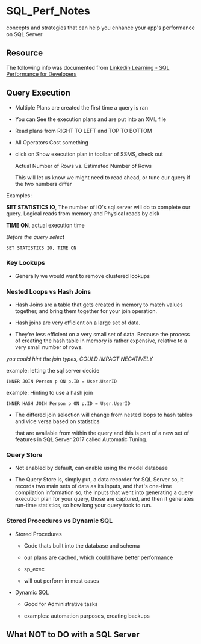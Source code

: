 # SQL_Perf_Notes
concepts and strategies that can help you enhance your app's performance on SQL Server

## Resource

The following info was documented from [Linkedin Learning - SQL Performance for Developers](https://www.linkedin.com/learning/sql-server-performance-for-developers/execution-plans-introduction)


## Query Execution

- Multiple Plans are created the first time a query is ran

- You can See the execution plans and are put into an XML file

- Read plans from RIGHT TO LEFT and TOP TO BOTTOM

- All Operators Cost something

- click on Show execution plan in toolbar of SSMS, check out 

    Actual Number of Rows vs. Estimated Number of Rows

    This will let us know we might need to read ahead, or tune our query if the two numbers differ

Examples:

**SET STATISTICS IO**, The number of IO's sql server will do to complete our query. Logical reads from memory and Physical reads by disk

**TIME ON**, actual execution time 

*Before the query select*
```tsql
SET STATISTICS IO, TIME ON
```

### Key Lookups

- Generally we would want to remove clustered lookups

### Nested Loops vs Hash Joins

- Hash Joins are a table that gets created in memory to match values together, and bring them together for your join operation.

- Hash joins are very efficient on a large set of data.

- They're less efficient on a very small set of data. Because the process of creating the hash table in memory is rather expensive, relative to a very small number of rows.

*you could hint the join types, COULD IMPACT NEGATIVELY*

example: letting the sql server decide
```tsql
INNER JOIN Person p ON p.ID = User.UserID
```

example: Hinting to use a hash join
```tsql
INNER HASH JOIN Person p ON p.ID = User.UserID
```

- The differed join selection will change from nested loops to hash tables and vice versa based on statistics 
    
    that are available from within the query and this is part of a new set of features in SQL Server 2017 called Automatic Tuning.


### Query Store

- Not enabled by default, can enable using the model database

- The Query Store is, simply put, a data recorder for SQL Server so, it records two main sets of data as its inputs, 
    and that's one-time compilation information so, the inputs that went into generating a query execution plan 
    for your query, those are captured, and then it generates run-time statistics, so how long your query took to run.

### Stored Procedures vs Dynamic SQL

- Stored Procedures

    - Code thats built into the database and schema

    - our plans are cached, which could have better performance

    - sp_exec

    - will out perform in most cases

- Dynamic SQL

    - Good for Administrative tasks

    - examples: automation purposes, creating backups

## What NOT to DO with a SQL Server

